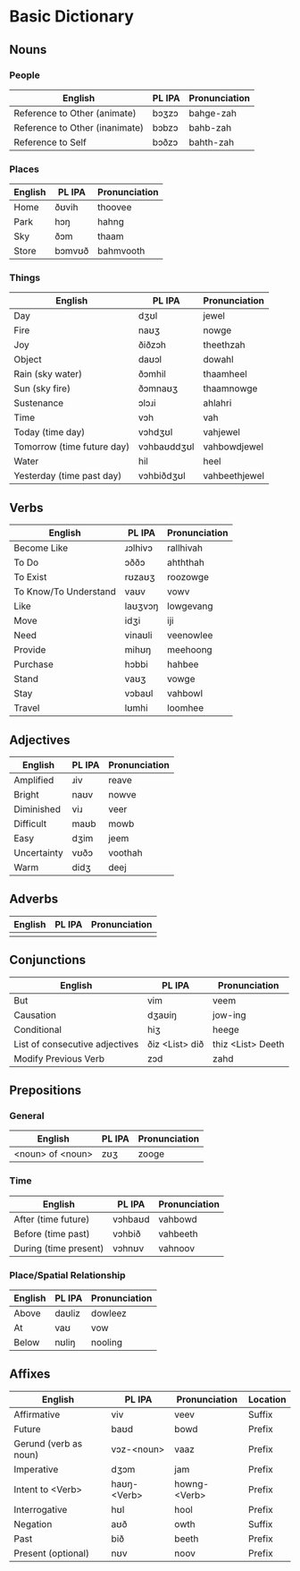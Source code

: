 # Basic Dictionary
## Nouns
### People
| English | PL IPA | Pronunciation |
| --- | --- | --- |
| Reference to Other (animate) | bɔʒzɔ | bahge-zah |
| Reference to Other (inanimate) | bɔbzɔ | bahb-zah |
| Reference to Self | bɔðzɔ | bahth-zah |

### Places
| English | PL IPA | Pronunciation |
| --- | --- | --- |
| Home | ðʊvih | thoovee |
| Park | hɔŋ | hahng |
| Sky | ðɔm | thaam |
| Store | bɔmvʊð | bahmvooth |


### Things
| English | PL IPA | Pronunciation |
| --- | --- | --- |
| Day | dʒʊl | jewel |
| Fire | naʊʒ | nowge |
| Joy | ðiðzɔh | theethzah |
| Object | daʊɔl | dowahl |
| Rain (sky water) | ðɔmhil | thaamheel |
| Sun (sky fire) | ðɔmnaʊʒ | thaamnowge |
| Sustenance | ɔlɔɹi | ahlahri |
| Time | vɔh | vah |
| Today (time day) | vɔhdʒʊl | vahjewel |
| Tomorrow (time future day) | vɔhbaʊddʒʊl | vahbowdjewel |
| Water | hil | heel |
| Yesterday (time past day) | vɔhbiðdʒʊl | vahbeethjewel |

## Verbs
| English | PL IPA | Pronunciation |
| --- | --- | --- |
| Become Like | ɹɔlhivɔ | rallhivah |
| To Do | ɔððɔ | ahththah |
| To Exist | rʊzaʊʒ | roozowge |
| To Know/To Understand | vaʊv | vowv |
| Like | laʊʒvɔŋ | lowgevang |
| Move | idʒi | iji |
| Need | vinaʊli | veenowlee |
| Provide | mihʊŋ | meehoong |
| Purchase | hɔbbi | hahbee |
| Stand | vaʊʒ | vowge |
| Stay | vɔbaʊl | vahbowl |
| Travel | lʊmhi | loomhee |



## Adjectives
| English | PL IPA | Pronunciation |
| --- | --- | --- |
| Amplified | ɹiv | reave |
| Bright | naʊv | nowve |
| Diminished | viɹ | veer |
| Difficult | maʊb | mowb |
| Easy | dʒim | jeem |
| Uncertainty | vʊðɔ | voothah |
| Warm | didʒ | deej |


## Adverbs
| English | PL IPA | Pronunciation |
| --- | --- | --- |
|  |  |  |



## Conjunctions
| English | PL IPA | Pronunciation |
| --- | --- | --- |
| But | vim | veem |
| Causation | dʒaʊiŋ | jow-ing |
| Conditional | hiʒ | heege |
| List of consecutive adjectives | ðiz \<List> dið | thiz \<List> Deeth |
| Modify Previous Verb | zɔd | zahd |


## Prepositions
### General 
| English | PL IPA | Pronunciation |
| --- | --- | --- |
| \<noun> of \<noun> | zʊʒ | zooge |
### Time
| English | PL IPA | Pronunciation |
| --- | --- | --- |
| After (time future) | vɔhbaʊd | vahbowd |
| Before (time past) | vɔhbið | vahbeeth |
| During (time present) | vɔhnʊv | vahnoov |
### Place/Spatial Relationship
| English | PL IPA | Pronunciation |
| --- | --- | --- |
| Above | daʊliz | dowleez |
| At | vaʊ | vow |
| Below | nʊliŋ | nooling |


## Affixes
| English | PL IPA | Pronunciation | Location |
| --- | --- | --- | --- |
| Affirmative | viv | veev | Suffix |
| Future | baʊd | bowd | Prefix |
| Gerund (verb as noun) | vɔz-\<noun> | vaaz | Prefix |
| Imperative | dʒɔm | jam | Prefix |
| Intent to \<Verb> | haʊŋ-\<Verb> | howng-\<Verb> | Prefix |
| Interrogative | hʊl | hool | Prefix |
| Negation | aʊð | owth | Suffix |
| Past | bið | beeth | Prefix |
| Present (optional) | nʊv | noov | Prefix |
